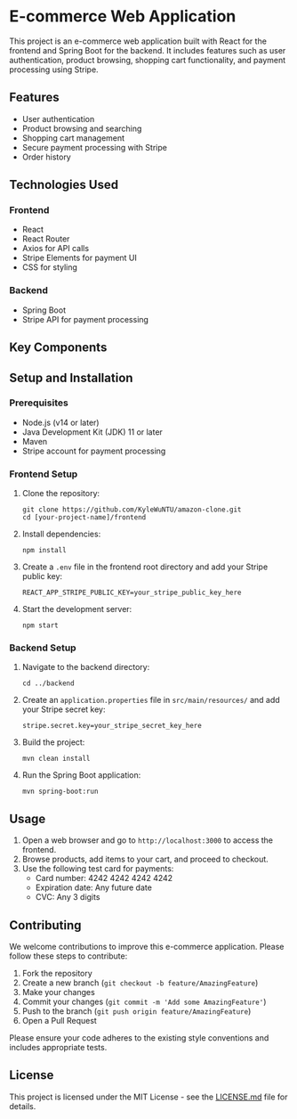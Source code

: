 # E-commerce Web Application

This project is an e-commerce web application built with React for the frontend and Spring Boot for the backend. It includes features such as user authentication, product browsing, shopping cart functionality, and payment processing using Stripe.

## Features

- User authentication
- Product browsing and searching
- Shopping cart management
- Secure payment processing with Stripe
- Order history

## Technologies Used

### Frontend
- React
- React Router
- Axios for API calls
- Stripe Elements for payment UI
- CSS for styling

### Backend
- Spring Boot
- Stripe API for payment processing

## Key Components
## Setup and Installation

### Prerequisites
- Node.js (v14 or later)
- Java Development Kit (JDK) 11 or later
- Maven
- Stripe account for payment processing

### Frontend Setup
1. Clone the repository:
   ```
   git clone https://github.com/KyleWuNTU/amazon-clone.git
   cd [your-project-name]/frontend
   ```

2. Install dependencies:
   ```
   npm install
   ```

3. Create a `.env` file in the frontend root directory and add your Stripe public key:
   ```
   REACT_APP_STRIPE_PUBLIC_KEY=your_stripe_public_key_here
   ```

4. Start the development server:
   ```
   npm start
   ```

### Backend Setup
1. Navigate to the backend directory:
   ```
   cd ../backend
   ```

2. Create an `application.properties` file in `src/main/resources/` and add your Stripe secret key:
   ```
   stripe.secret.key=your_stripe_secret_key_here
   ```

3. Build the project:
   ```
   mvn clean install
   ```

4. Run the Spring Boot application:
   ```
   mvn spring-boot:run
   ```

## Usage

1. Open a web browser and go to `http://localhost:3000` to access the frontend.
2. Browse products, add items to your cart, and proceed to checkout.
3. Use the following test card for payments:
   - Card number: 4242 4242 4242 4242
   - Expiration date: Any future date
   - CVC: Any 3 digits

## Contributing

We welcome contributions to improve this e-commerce application. Please follow these steps to contribute:

1. Fork the repository
2. Create a new branch (`git checkout -b feature/AmazingFeature`)
3. Make your changes
4. Commit your changes (`git commit -m 'Add some AmazingFeature'`)
5. Push to the branch (`git push origin feature/AmazingFeature`)
6. Open a Pull Request

Please ensure your code adheres to the existing style conventions and includes appropriate tests.

## License

This project is licensed under the MIT License - see the [LICENSE.md](LICENSE.md) file for details.